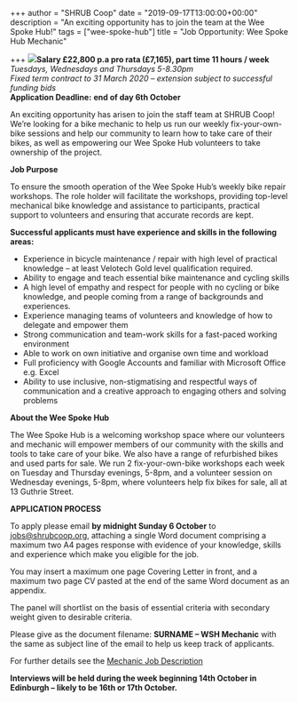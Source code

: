 +++
author = "SHRUB Coop"
date = "2019-09-17T13:00:00+00:00"
description = "An exciting opportunity has to join the team at the Wee Spoke Hub!"
tags = ["wee-spoke-hub"]
title = "Job Opportunity: Wee Spoke Hub Mechanic"

+++
**![](https://res.cloudinary.com/shrub-co-op/image/upload/v1568751170/shrubcoop.org/media/mechanic_web_pl0zka.png)Salary £22,800 p.a pro rata (£7,165), part time 11 hours / week**  
_Tuesdays, Wednesdays and Thursdays 5-8.30pm_  
_Fixed term contract to 31 March 2020 – extension subject to successful funding bids_  
**Application Deadline:** **end of day 6th October**

An exciting opportunity has arisen to join the staff team at SHRUB Coop! We’re looking for a bike mechanic to help us run our weekly fix-your-own-bike sessions and help our community to learn how to take care of their bikes, as well as empowering our Wee Spoke Hub volunteers to take ownership of the project.

**Job Purpose**

To ensure the smooth operation of the Wee Spoke Hub’s weekly bike repair workshops. The role holder will facilitate the workshops, providing top-level mechanical bike knowledge and assistance to participants, practical support to volunteers and ensuring that accurate records are kept.

**Successful applicants must have experience and skills in the following areas:**

* Experience in bicycle maintenance / repair with high level of practical knowledge – at least Velotech Gold level qualification required.
* Ability to engage and teach essential bike maintenance and cycling skills
* A high level of empathy and respect for people with no cycling or bike knowledge, and people coming from a range of backgrounds and experiences.
* Experience managing teams of volunteers and knowledge of how to delegate and empower them
* Strong communication and team-work skills for a fast-paced working environment
* Able to work on own initiative and organise own time and workload
* Full proficiency with Google Accounts and familiar with Microsoft Office e.g. Excel
* Ability to use inclusive, non-stigmatising and respectful ways of communication and a creative approach to engaging others and solving problems

**About the Wee Spoke Hub**

The Wee Spoke Hub is a welcoming workshop space where our volunteers and mechanic will empower members of our community with the skills and tools to take care of your bike. We also have a range of refurbished bikes and used parts for sale. We run 2 fix-your-own-bike workshops each week on Tuesday and Thursday evenings, 5-8pm, and a volunteer session on Wednesday evenings, 5-8pm, where volunteers help fix bikes for sale, all at 13 Guthrie Street.

**APPLICATION PROCESS**

To apply please email **by midnight Sunday 6 October** to jobs@shrubcoop.org, attaching a single Word document comprising a maximum two A4 pages response with evidence of your knowledge, skills and experience which make you eligible for the job.

You may insert a maximum one page Covering Letter in front, and a maximum two page CV pasted at the end of the same Word document as an appendix.

The panel will shortlist on the basis of essential criteria with secondary weight given to desirable criteria.

Please give as the document filename: **SURNAME – WSH Mechanic** with the same as subject line of the email to help us keep track of applicants.

For further details see the [Mechanic Job Description](https://res.cloudinary.com/shrub-co-op/image/upload/v1568755503/shrubcoop.org/media/WSH-Mechanic-JD_kedtqw.pdf "Mechanic Job Description")

**Interviews will be held during the week beginning 14th October in Edinburgh – likely to be 16th or 17th October.**